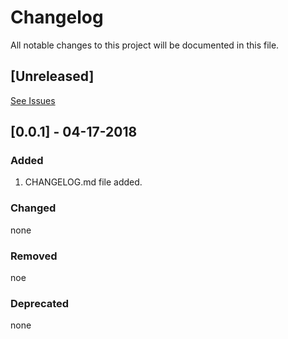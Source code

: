 # Changelog
All notable changes to this project will be documented in this file.


## [Unreleased]
[See Issues](../Issues)

## [0.0.1] - 04-17-2018

### Added
1. CHANGELOG.md file added.
### Changed
none
### Removed
noe
### Deprecated
none

